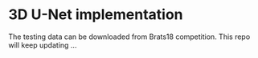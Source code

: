 # 3D U-Net implementation
The testing data can be downloaded from Brats18 competition. This repo will keep updating ...